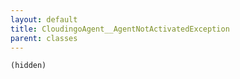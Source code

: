 ```yaml
---
layout: default
title: CloudingoAgent__AgentNotActivatedException
parent: classes
---
```


```(hidden)```
